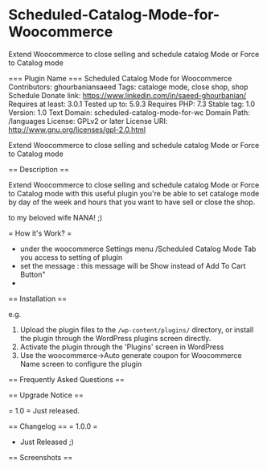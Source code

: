 # Scheduled-Catalog-Mode-for-Woocommerce
Extend Woocommerce to close selling and schedule catalog Mode or Force to Catalog mode

=== Plugin Name ===
Scheduled Catalog Mode for Woocommerce
Contributors: ghourbaniansaeed
Tags: cataloge mode, close shop, shop Schedule
Donate link: https://www.linkedin.com/in/saeed-ghourbanian/
Requires at least: 3.0.1
Tested up to: 5.9.3
Requires PHP: 7.3
Stable tag: 1.0
Version: 1.0
Text Domain: scheduled-catalog-mode-for-wc
Domain Path: /languages
License: GPLv2 or later
License URI: http://www.gnu.org/licenses/gpl-2.0.html

Extend Woocommerce to close selling and schedule catalog Mode or Force to Catalog mode

== Description ==

Extend Woocommerce to close selling and schedule catalog Mode or Force to Catalog mode
with this useful plugin you're be able to set cataloge mode by day of the week and hours that you want to have sell or close the shop.

to my beloved wife NANA! ;)

= How it's Work? =
- under the woocommerce Settings menu /Scheduled Catalog Mode Tab you access to setting of plugin
- set the message : this message will be Show  instead of Add To Cart Button"
- 



== Installation ==


e.g.

1. Upload the plugin files to the `/wp-content/plugins/` directory, or install the plugin through the WordPress plugins screen directly.
2. Activate the plugin through the 'Plugins' screen in WordPress
3. Use the woocommerce->Auto generate coupon for Woocommerce Name screen to configure the plugin


== Frequently Asked Questions ==


== Upgrade Notice ==

= 1.0 =
Just released.

== Changelog ==
= 1.0.0 =
* Just Released ;)


== Screenshots ==
